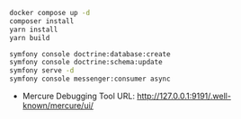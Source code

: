 
```bash
docker compose up -d
composer install
yarn install
yarn build
```

```bash
symfony console doctrine:database:create
symfony console doctrine:schema:update
symfony serve -d
symfony console messenger:consumer async
```

* Mercure Debugging Tool URL: http://127.0.0.1:9191/.well-known/mercure/ui/
